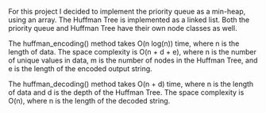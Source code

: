 For this project I decided to implement the priority queue as a min-heap, using an array. The Huffman Tree is implemented as a linked list. Both the priority queue and Huffman Tree have their own node classes as well.

The huffman_encoding() method takes O(n log(n)) time, where n is the length of data. The space complexity is O(n + d + e), where n is the number of unique values in data, m is the number of nodes in the Huffman Tree, and e is the length of the encoded output string.

The huffman_decoding() method takes O(n + d) time, where n is the length of data and d is the depth of the Huffman Tree. The space complexity is O(n), where n is the length of the decoded string.

